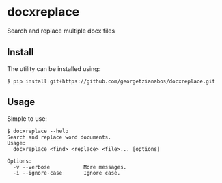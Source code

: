 # docxreplace

Search and replace multiple docx files

## Install

The utility can be installed using:

```console
$ pip install git+https://github.com/georgetzianabos/docxreplace.git
```

## Usage

Simple to use:

```console
$ docxreplace --help
Search and replace word documents.
Usage:
  docxreplace <find> <replace> <file>... [options]

Options:
  -v --verbose           More messages.
  -i --ignore-case       Ignore case.
```